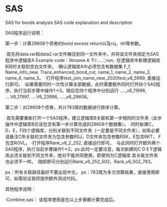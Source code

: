 # SAS
SAS for bonds analysis
SAS code explanation and description

SAS程序运行说明：

第一步：计算29608个债券的bond excess return以及rsj，rkt等参数。

·首先将data.rar和data2.rar文件解压到同一文件夹中，并将该文件夹绑定为SAS程序中逻辑库A
 Example code：libname A 'F/:.....';run;
·在逻辑库中新建逻辑库B同时关联到空白文件夹。
·确认逻辑库A中必须包含有数据集 F_f, Name_info_new, Trace_enhanced_bond_cut, name_1, name_2, name_3, name_4, name_5。
·打开程序test_join_name_new_2020test_v6_5999, 直接运行即可。
·如果需要同时一次性计算全部数据，此时需要额外同时打开四个SAS程序，执行当前步骤中操作1->3。随后在四个程序中分别运行 ...._v6_11998, ....V6_17997, ....V6_23996,  ...._v6_29608。

第二步：对29608个债券，共计783周的数据进行排序计算。

·首先需要重新打开一个SAS程序，建立逻辑库B关联和第一步相同的文件夹（此步操作中逻辑库B应该包含有第一步计算完成的29608个数据集）。
·同时新建C，D，E，F四个逻辑库，分别关联到不同文件夹（一定要是不同文件夹），如有必要请备注C所关联的文件夹为包含参数RSJ，D文件夹包含参数RSK，E包含RKT， F包含ROVL。
·打开程序Rank_v6_2_252, 直接运行即可。
·与此同时打开额外两个SAS程序，执行当前步骤操作1->2。ps:此时一定要注意，每次新建的C D E F逻辑库必须关联到不同文件夹，绝对不能共同使用，即使同为C逻辑库 其关联文件夹也必须不一样。
·随即即可分别运行Rank_v6_252_502，Rank_v6_502_783。

ps：所有关联路径最好不要出现中文。
ps：783周为多次测算结果，直接使用即可，如需验证我将提供额外测试代码。



其他程序说明：

·Combine.sas： 该程序使用是在以上步骤都计算完成后。

